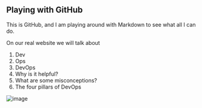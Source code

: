## Playing with GitHub
This is GitHub, and I am playing around with Markdown to see what all I can do.

On our real website we will talk about 
1. Dev
2. Ops
3. DevOps
4. Why is it helpful?
5. What are some misconceptions?
6. The four pillars of DevOps

![image](users/jnall/pictures/IMG_2702.png)
